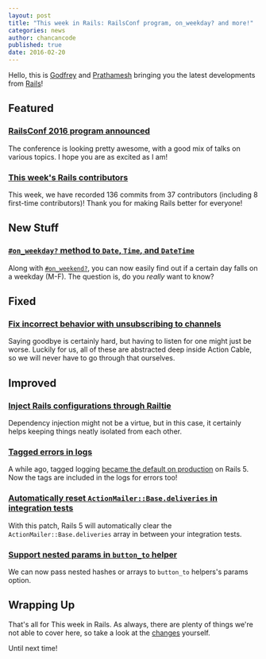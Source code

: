 ```yaml
---
layout: post
title: "This week in Rails: RailsConf program, on_weekday? and more!"
categories: news
author: chancancode
published: true
date: 2016-02-20
---
```


Hello, this is [Godfrey](https://twitter.com/chancancode) and [Prathamesh](https://twitter.com/_cha1tanya) bringing you the latest developments from [Rails](https://github.com/rails/rails)!

## Featured

### [RailsConf 2016 program announced](http://railsconf.com/program)

The conference is looking pretty awesome, with a good mix of talks on various topics. I hope you are as excited as I am!

### [This week's Rails contributors](http://contributors.rubyonrails.org/contributors/in-time-window/20160213-20160219)

This week, we have recorded 136 commits from 37 contributors (including 8 first-time contributors)! Thank you for making Rails better for everyone!

## New Stuff

### [`#on_weekday?` method to `Date`, `Time`, and `DateTime`](https://github.com/rails/rails/pull/23687)

Along with [`#on_weekend?`](https://github.com/rails/rails/pull/18335), you can now easily find out if a certain day falls on a weekday (M-F). The question is, do you _really_ want to know?

## Fixed

### [Fix incorrect behavior with unsubscribing to channels](https://github.com/rails/rails/pull/23715)

Saying goodbye is certainly hard, but having to listen for one might just be worse. Luckily for us, all of these are abstracted deep inside Action Cable, so we will never have to go through that ourselves.

## Improved

### [Inject Rails configurations through Railtie](https://github.com/rails/rails/pull/23505)

Dependency injection might not be a virtue, but in this case, it certainly helps keeping things neatly isolated from each other.

### [Tagged errors in logs](https://github.com/rails/rails/pull/23203)

A while ago, tagged logging [became the default on production](https://github.com/rails/rails/pull/22949) on Rails 5. Now the tags are included in the logs for errors too!

### [Automatically reset `ActionMailer::Base.deliveries` in integration tests](https://github.com/rails/rails/commit/9d378747326d26cf1afdac4433ead22967af0984)

With this patch, Rails 5 will automatically clear the `ActionMailer::Base.deliveries` array in between your integration tests.

### [Support nested params in `button_to` helper](https://github.com/rails/rails/pull/17043)

We can now pass nested hashes or arrays to `button_to` helpers's params option.

## Wrapping Up

That's all for This week in Rails. As always, there are plenty of things we're not able to cover here, so take a look at the [changes](https://github.com/rails/rails/compare/master@%7B2016-02-13%7D...@%7B2016-02-19%7D) yourself.

Until next time!

